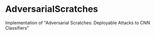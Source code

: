 # AdversarialScratches
Implementation of "Adversarial Scratches: Deployable Attacks to CNN Classifiers"
